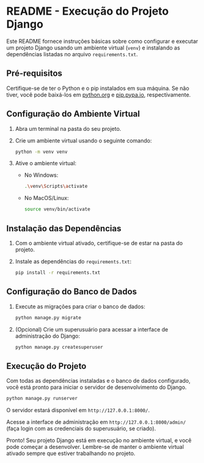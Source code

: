 # README - Execução do Projeto Django

Este README fornece instruções básicas sobre como configurar e executar um projeto Django usando um ambiente virtual (`venv`) e instalando as dependências listadas no arquivo `requirements.txt`.

## Pré-requisitos

Certifique-se de ter o Python e o pip instalados em sua máquina. Se não tiver, você pode baixá-los em [python.org](https://www.python.org/downloads/) e [pip.pypa.io](https://pip.pypa.io/en/stable/installation/), respectivamente.

## Configuração do Ambiente Virtual

1. Abra um terminal na pasta do seu projeto.

2. Crie um ambiente virtual usando o seguinte comando:

    ```bash
    python -m venv venv
    ```

3. Ative o ambiente virtual:

    - No Windows:

        ```bash
        .\venv\Scripts\activate
        ```

    - No MacOS/Linux:

        ```bash
        source venv/bin/activate
        ```

## Instalação das Dependências

1. Com o ambiente virtual ativado, certifique-se de estar na pasta do projeto.

2. Instale as dependências do `requirements.txt`:

    ```bash
    pip install -r requirements.txt
    ```

## Configuração do Banco de Dados

1. Execute as migrações para criar o banco de dados:

    ```bash
    python manage.py migrate
    ```

2. (Opcional) Crie um superusuário para acessar a interface de administração do Django:

    ```bash
    python manage.py createsuperuser
    ```

## Execução do Projeto

Com todas as dependências instaladas e o banco de dados configurado, você está pronto para iniciar o servidor de desenvolvimento do Django.

```bash
python manage.py runserver
```

O servidor estará disponível em `http://127.0.0.1:8000/`.

Acesse a interface de administração em `http://127.0.0.1:8000/admin/` (faça login com as credenciais do superusuário, se criado).

Pronto! Seu projeto Django está em execução no ambiente virtual, e você pode começar a desenvolver. Lembre-se de manter o ambiente virtual ativado sempre que estiver trabalhando no projeto.